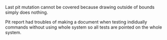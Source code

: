 Last pit mutation cannot be covered because drawing outside of bounds simply does nothing.

Pit report had troubles of making a document when testing indidually commands without using whole system so all tests are pointed on the whole system.
